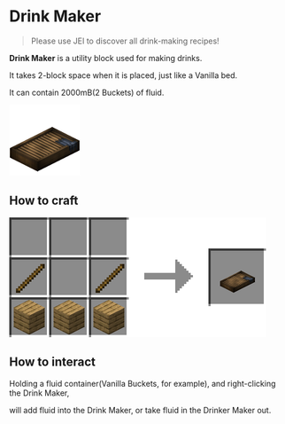 # Drink Maker

> Please use JEI to discover all drink-making recipes!

**Drink Maker**
is a utility block used for making drinks.

It takes 2-block space when it is placed, just like a Vanilla bed.

It can contain 2000mB(2 Buckets) of fluid.

![Drink Maker](../.gitbook/assets/blocks-items/drink_maker.png)

## How to craft

![Any type of Planks * 3 + Sticks * 2 → Drink Maker * 1](../.gitbook/assets/recipes/drink_maker_recipe.png)

## How to interact

Holding a fluid container(Vanilla Buckets, for example), and right-clicking the Drink Maker,

will add fluid into the Drink Maker, or take fluid in the Drinker Maker out.
